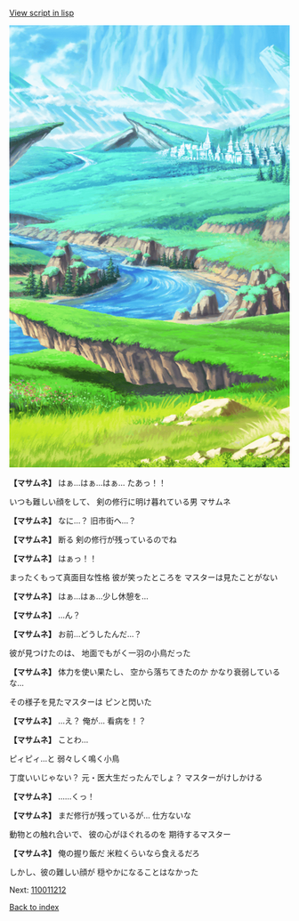 [View script in lisp](../scripts/110011211.txt)

![plain.png](../images/backgrounds/plain.png)

**【マサムネ】**
はぁ…はぁ…はぁ…
たあっ！！

いつも難しい顔をして、
剣の修行に明け暮れている男
マサムネ

**【マサムネ】**
なに…？
旧市街へ…？

**【マサムネ】**
断る
剣の修行が残っているのでね

**【マサムネ】**
はぁっ！！

まったくもって真面目な性格
彼が笑ったところを
マスターは見たことがない

**【マサムネ】**
はぁ…はぁ…少し休憩を…

**【マサムネ】**
…ん？

**【マサムネ】**
お前…どうしたんだ…？

彼が見つけたのは、
地面でもがく一羽の小鳥だった

**【マサムネ】**
体力を使い果たし、
空から落ちてきたのか
かなり衰弱しているな…

その様子を見たマスターは
ピンと閃いた

**【マサムネ】**
…え？
俺が…
看病を！？

**【マサムネ】**
ことわ…

ピィピィ…と
弱々しく鳴く小鳥

丁度いいじゃない？
元・医大生だったんでしょ？
マスターがけしかける

**【マサムネ】**
……くっ！

**【マサムネ】**
まだ修行が残っているが…
仕方ないな

動物との触れ合いで、
彼の心がほぐれるのを
期待するマスター

**【マサムネ】**
俺の握り飯だ
米粒くらいなら食えるだろ

しかし、彼の難しい顔が
穏やかになることはなかった

Next: [110011212](110011212.md)

[Back to index](index.md)
